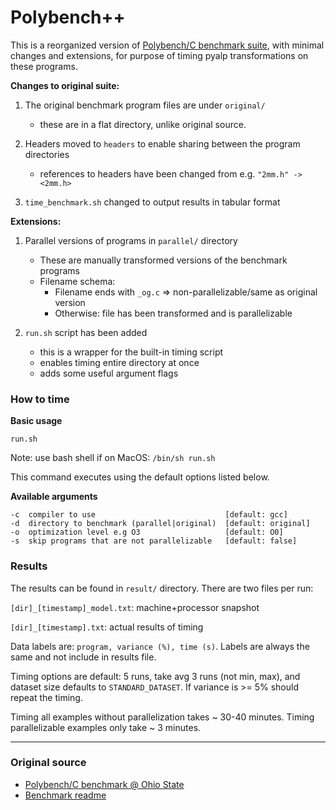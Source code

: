 # Polybench++

This is a reorganized version of [Polybench/C benchmark suite][PB], with minimal changes and 
extensions, for purpose of timing pyalp transformations on these programs.

**Changes to original suite:**

1. The original benchmark program files are under `original/`
    - these are in a flat directory, unlike original source.
    
2. Headers moved to `headers` to enable sharing between the program directories
    - references to headers have been changed from e.g. `"2mm.h" -> <2mm.h>`

3. `time_benchmark.sh` changed to output results in tabular format

**Extensions:**

1. Parallel versions of programs in `parallel/` directory

    - These are manually transformed versions of the benchmark programs 
    - Filename schema:
        - Filename ends with `_og.c` =>  non-parallelizable/same as original version
        - Otherwise: file has been transformed and is parallelizable
        
2. `run.sh` script has been added 

    - this is a wrapper for the built-in timing script
    - enables timing entire directory at once
    - adds some useful argument flags

### How to time


**Basic usage**

```text
run.sh 
```

Note: use bash shell if on MacOS: `/bin/sh run.sh`

This command executes using the default options listed below.
       
**Available arguments**

```
-c  compiler to use                             [default: gcc]
-d  directory to benchmark (parallel|original)  [default: original]
-o  optimization level e.g O3                   [default: O0] 
-s  skip programs that are not parallelizable   [default: false]
```

### Results

The results can be found in `result/` directory. There are two files per run: 

`[dir]_[timestamp]_model.txt`: machine+processor snapshot

`[dir]_[timestamp].txt`: actual results of timing

Data labels are: `program, variance (%), time (s)`.
Labels are always the same and not include in results file.

Timing options are default: 5 runs, take avg 3 runs (not min, max),
and dataset size defaults to `STANDARD_DATASET`. If variance is >= 5% 
should repeat the timing.

Timing all examples without parallelization takes ~ 30-40 minutes.
Timing parallelizable examples only take ~ 3 minutes.

* * *

### Original source

* [Polybench/C benchmark @ Ohio State][PB]
* [Benchmark readme](./README)

[PB]: http://web.cse.ohio-state.edu/~pouchet.2/software/polybench/ 